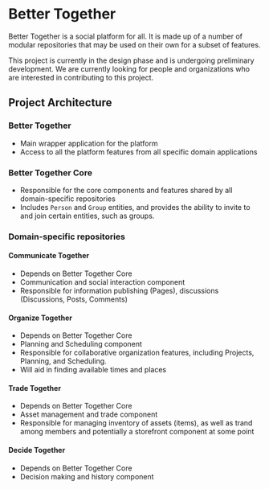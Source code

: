 # Better Together
Better Together is a social platform for all. It is made up of a number of modular repositories that may be used on their own for a subset of features.

This project is currently in the design phase and is undergoing preliminary development. We are currently looking for people and organizations who are interested in contributing to this project.

## Project Architecture
### Better Together
- Main wrapper application for the platform
- Access to all the platform features from all specific domain applications
### Better Together Core
- Responsible for the core components and features shared by all domain-specific repositories
- Includes `Person` and `Group` entities, and provides the ability to invite to and join certain entities, such as groups.
### Domain-specific repositories
#### Communicate Together
- Depends on Better Together Core
- Communication and social interaction component
- Responsible for information publishing (Pages), discussions (Discussions, Posts, Comments)
#### Organize Together
- Depends on Better Together Core
- Planning and Scheduling component
- Responsible for collaborative organization features, including Projects, Planning, and Scheduling.
- Will aid in finding available times and places
#### Trade Together
- Depends on Better Together Core
- Asset management and trade component
- Responsible for managing inventory of assets (items), as well as trand among members and potentially a storefront component at some point
#### Decide Together
- Depends on Better Together Core
- Decision making and history component
